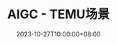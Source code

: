 ---
title: "AIGC - TEMU场景"
date: 2023-10-27T10:00:00+08:00
description: "AIGC"
resources:
  - src: "cover.jpg"
    params:
      cover: true
---